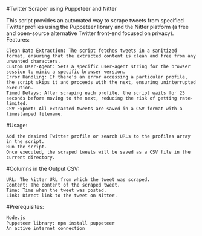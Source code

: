 #Twitter Scraper using Puppeteer and Nitter

This script provides an automated way to scrape tweets from specified Twitter profiles using the Puppeteer library and the Nitter platform (a free and open-source alternative Twitter front-end focused on privacy).
Features:

    Clean Data Extraction: The script fetches tweets in a sanitized format, ensuring that the extracted content is clean and free from any unwanted characters.
    Custom User-Agent: Sets a specific user-agent string for the browser session to mimic a specific browser version.
    Error Handling: If there's an error accessing a particular profile, the script skips it and proceeds with the next, ensuring uninterrupted execution.
    Timed Delays: After scraping each profile, the script waits for 25 seconds before moving to the next, reducing the risk of getting rate-limited.
    CSV Export: All extracted tweets are saved in a CSV format with a timestamped filename.

#Usage:

    Add the desired Twitter profile or search URLs to the profiles array in the script.
    Run the script.
    Once executed, the scraped tweets will be saved as a CSV file in the current directory.

#Columns in the Output CSV:

    URL: The Nitter URL from which the tweet was scraped.
    Content: The content of the scraped tweet.
    Time: Time when the tweet was posted.
    Link: Direct link to the tweet on Nitter.

#Prerequisites:

    Node.js
    Puppeteer library: npm install puppeteer
    An active internet connection

